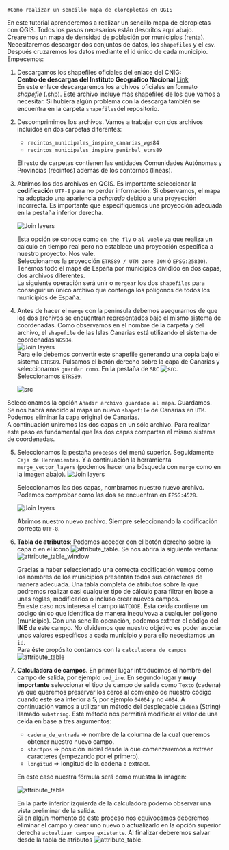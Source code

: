	#Como realizar un sencillo mapa de cloropletas en QGIS

En este tutorial aprenderemos a realizar un sencillo mapa de cloropletas con QGIS. Todos los pasos necesarios están descritos aquí abajo. Crearemos un mapa de densidad de población por municipios (renta).   
Necesitaremos descargar dos conjuntos de datos, los `shapefiles` y el `csv`. Después cruzaremos los datos mediante el id único de cada municipio. Empecemos:   

1. Descargamos los shapefiles oficiales del enlace del CNIG:   
	**Centro de descargas del Instituto Geográfico Nacional** [Link ](http://centrodedescargas.cnig.es/CentroDescargas/equipamiento/lineas_limite.zip)   
	En este enlace descargaremos los archivos oficiales en formato _shapefie_ (.shp). Este archivo incluye más shapefiles de los que vamos a necesitar. Si hubiera algún problema con la descarga también se encuentra en la carpeta `shapefiles`del repositorio.    

2. Descomprimimos los archivos. Vamos a trabajar con dos archivos incluidos en dos carpetas diferentes:

	- `recintos_municipales_inspire_canarias_wgs84`   
	- `recintos_municipales_inspire_peninbal_etrs89`   

	El resto de carpetas contienen las entidades Comunidades Autónomas y Provincias (recintos) además de los contornos (líneas).

3. Abrimos los dos archivos en QGIS. Es importante seleccionar la **codificación** `UTF-8` para no perder información. Si observamos, el mapa ha adoptado una apariencia _achatada_ debido a una proyección incorrecta. Es importante que especifiquemos una proyección adecuada en la pestaña inferior derecha.

	![Join layers](img/set_crs.png)   

	Esta opción se conoce como `on the fly` o `al vuelo` ya que realiza un calculo en tiempo real pero no establece una proyección específica a nuestro proyecto. Nos vale.   
	Seleccionamos la proyección `ETRS89 / UTM zone 30N` ó  `EPSG:25830`).   
	Tenemos todo el mapa de España por municipios dividido en dos capas, dos archivos diferentes.   
	La siguiente operación será unir o `mergear` los dos `shapefiles` para conseguir un único archivo que contenga los polígonos de todos los municipios de España.

4. Antes de hacer el `merge` con la península debemos asegurarnos de que los dos archivos se encuentran representados bajo el mismo sistema de coordenadas. Como observamos en el nombre de la carpeta y del archivo, el `shapefile` de las Islas Canarias está utilizando el sistema de coordenadas `WGS84`.   
![Join layers](img/set_crs.png)   
Para ello debemos convertir este shapefile generando una copia bajo el sistema `ETRS89`. Pulsamos el botón derecho sobre la capa de Canarias y seleccionamos `guardar como`. En la pestaña de `SRC` ![src](img/src_icon.png). Seleccionamos `ETRS89`.    

	![src](img/set_src_save.png)   

 Seleccionamos la opción `Añadir archivo guardado al mapa`. Guardamos.   
 Se nos habrá añadido al mapa un nuevo `shapefile` de Canarias en `UTM`. Podemos eliminar la capa original de Canarias.    
 A continuación uniremos las dos capas en un sólo archivo. Para realizar este paso es fundamental que las dos capas compartan el mismo sistema de coordenadas.   

5. Seleccionamos la pestaña `procesos` del menú superior. Seguidamente `Caja de Herramientas`. Y a continuación la herramienta `merge_vector_layers` (podemos hacer una búsqueda con `merge` como en la imagen abajo).
	![Join layers](img/merge_vector_layers.png)   

	Seleccionamos las dos capas, nombramos nuestro nuevo archivo. Podemos comprobar como las dos se encuentran en `EPSG:4528`.   

	![Join layers](img/merge_vector_layers_2.png)   

	Abrimos nuestro nuevo archivo. Siempre seleccionando la codificación correcta `UTF-8`.
6. **Tabla de atributos**: Podemos acceder con el botón derecho sobre la capa o en el icono ![attribute_table](img/attribute_table.png). Se nos abrirá la siguiente ventana:
![attribute_table_window](img/attribute_table_full.png)      

	Gracias a haber seleccionado una correcta codificación vemos como los nombres de los municipios presentan todos sus caracteres de manera adecuada. Una tabla completa de atributos sobre la que podremos realizar casi cualquier tipo de cálculo para filtrar en base a unas reglas, modificarlos o incluso crear nuevos campos.  
	En este caso nos interesa el campo `NATCODE`. Esta celda contiene un código único que identifica de manera inequívova a cualquier polígono (municipio). Con una sencilla operación, podemos extraer el código del **INE** de este campo. No olvidemos que nuestro objetivo es poder asociar unos valores específicos a cada municipio y para ello necesitamos un `id`.   
	Para éste propósito contamos con la `calculadora de campos` ![attribute_table](img/field_calculator_icon.png)
7. **Calculadora de campos**. En primer lugar introducimos el nombre del campo de salida, por ejemplo `cod_ine`. En segundo lugar y **muy importante** seleccionar el tipo de campo de salida como `Texto` (cadena) ya que queremos preservar los ceros al comienzo de nuestro código cuando éste sea inferior a 5, por ejemplo `04004` y no ~~`4004`~~. A continuación vamos a utilizar un método del desplegable `Cadena` (String) llamado `substring`. Este método nos permitirá modificar el valor de una celda en base a tres argumentos:     

	* `cadena_de_entrada` => nombre de la columna de la cual queremos obtener nuestro nuevo campo.   
	* `startpos` => posición inicial desde la que comenzaremos a extraer caracteres (empezando por el primero).
	* `longitud` => longitud de la cadena a extraer.   

	En este caso nuestra fórmula será como muestra la imagen:

	![attribute_table](img/f_calculator.png)

	En la parte inferior izquierda de la calculadora podemo observar una vista preliminar de la salida.   
	Si en algún momento de este proceso nos equivocamos deberemos eliminar el campo y crear uno nuevo o actualizarlo en la opción superior derecha `actualizar campoe existente`.
Al finalizar deberemos salvar desde la tabla de atributos ![attribute_table](img/save_icon.png).
